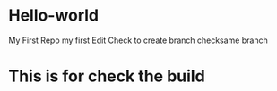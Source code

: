 # Hello-world
My First Repo
my first Edit
Check to create branch
checksame branch

# This is for check the build
